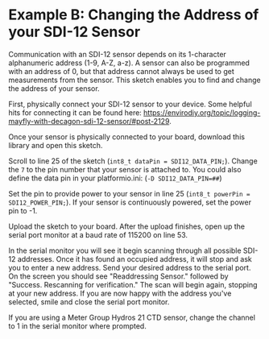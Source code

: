 # Example B: Changing the Address of your SDI-12 Sensor<!--! {#example_b_page} -->

Communication with an SDI-12 sensor depends on its 1-character alphanumeric address (1-9, A-Z, a-z).  A sensor can also be programmed with an address of 0, but that address cannot always be used to get measurements from the sensor.  This sketch enables you to find and change the address of your sensor.

First, physically connect your SDI-12 sensor to your device.  Some helpful hits for connecting it can be found here:  https://envirodiy.org/topic/logging-mayfly-with-decagon-sdi-12-sensor/#post-2129.

Once your sensor is physically connected to your board, download this library and open this sketch.

Scroll to line 25 of the sketch (`int8_t dataPin = SDI12_DATA_PIN;`).  Change the `7` to the pin number that your sensor is attached to.
You could also define the data pin in your platformio.ini: (`-D SDI12_DATA_PIN=##`)

Set the pin to provide power to your sensor in line 25 (`int8_t powerPin = SDI12_POWER_PIN;`).  If your sensor is continuously powered, set the power pin to -1.

Upload the sketch to your board.  After the upload finishes, open up the serial port monitor at a baud rate of 115200 on line 53.

In the serial monitor you will see it begin scanning through all possible SDI-12 addresses.  Once it has found an occupied address, it will stop and ask you to enter a new address.  Send your desired address to the serial port.  On the screen you should see "Readdressing Sensor." followed by "Success.  Rescanning for verification."  The scan will begin again, stopping at your new address.  If you are now happy with the address you've selected, smile and close the serial port monitor.

If you are using a Meter Group Hydros 21 CTD sensor, change the channel to 1 in the serial monitor where prompted.

<!--! @section b_address_change_pio PlatformIO Configuration -->

<!--! @include{lineno} b_address_change/platformio.ini -->

<!--! @section b_address_change_code The Complete Example -->

<!--! @include{lineno} b_address_change/b_address_change.ino -->
